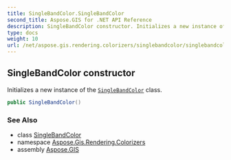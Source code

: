 ```yaml
---
title: SingleBandColor.SingleBandColor
second_title: Aspose.GIS for .NET API Reference
description: SingleBandColor constructor. Initializes a new instance of the SingleBandColor class
type: docs
weight: 10
url: /net/aspose.gis.rendering.colorizers/singlebandcolor/singlebandcolor/
---
```

## SingleBandColor constructor

Initializes a new instance of the [`SingleBandColor`](../) class.

```csharp
public SingleBandColor()
```

### See Also

* class [SingleBandColor](../)
* namespace [Aspose.Gis.Rendering.Colorizers](../../singlebandcolor/)
* assembly [Aspose.GIS](../../../)


